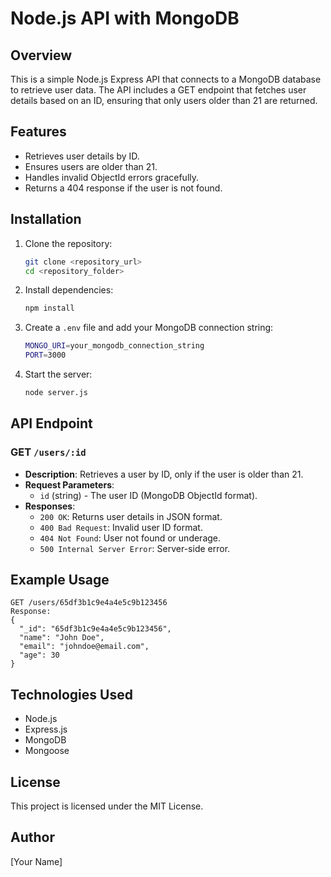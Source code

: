 # Node.js API with MongoDB

## Overview

This is a simple Node.js Express API that connects to a MongoDB database to retrieve user data. The API includes a GET endpoint that fetches user details based on an ID, ensuring that only users older than 21 are returned.

## Features

- Retrieves user details by ID.
- Ensures users are older than 21.
- Handles invalid ObjectId errors gracefully.
- Returns a 404 response if the user is not found.

## Installation

1. Clone the repository:

   ```sh
   git clone <repository_url>
   cd <repository_folder>
   ```

2. Install dependencies:

   ```sh
   npm install
   ```

3. Create a `.env` file and add your MongoDB connection string:

   ```sh
   MONGO_URI=your_mongodb_connection_string
   PORT=3000
   ```

4. Start the server:

   ```sh
   node server.js
   ```

## API Endpoint

### GET `/users/:id`

- **Description**: Retrieves a user by ID, only if the user is older than 21.
- **Request Parameters**:
  - `id` (string) - The user ID (MongoDB ObjectId format).
- **Responses**:
  - `200 OK`: Returns user details in JSON format.
  - `400 Bad Request`: Invalid user ID format.
  - `404 Not Found`: User not found or underage.
  - `500 Internal Server Error`: Server-side error.

## Example Usage

```
GET /users/65df3b1c9e4a4e5c9b123456
Response:
{
  "_id": "65df3b1c9e4a4e5c9b123456",
  "name": "John Doe",
  "email": "johndoe@email.com",
  "age": 30
}
```

## Technologies Used

- Node.js
- Express.js
- MongoDB
- Mongoose

## License

This project is licensed under the MIT License.

## Author

[Your Name]

